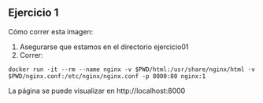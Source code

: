 ## Ejercicio 1

Cómo correr esta imagen:

1. Asegurarse que estamos en el directorio ejercicio01
2. Correr:
```
docker run -it --rm --name nginx -v $PWD/html:/usr/share/nginx/html -v $PWD/nginx.conf:/etc/nginx/nginx.conf -p 8000:80 nginx:1
```
La página se puede visualizar en http://localhost:8000

